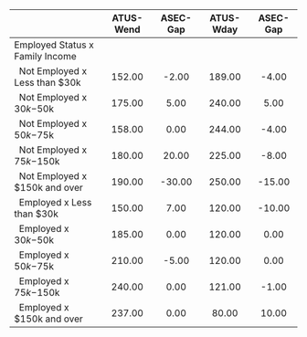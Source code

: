 
|                      |    ATUS-Wend |     ASEC-Gap |    ATUS-Wday |     ASEC-Gap |
| -------------------- | :----------: | :----------: | :----------: | :----------: |
| Employed Status x Family Income |              |              |              |              |
| &nbsp;&nbsp;Not Employed x Less than $30k |       152.00 |        -2.00 |       189.00 |        -4.00 |
| &nbsp;&nbsp;Not Employed x $30k-$50k |       175.00 |         5.00 |       240.00 |         5.00 |
| &nbsp;&nbsp;Not Employed x $50k-$75k |       158.00 |         0.00 |       244.00 |        -4.00 |
| &nbsp;&nbsp;Not Employed x $75k-$150k |       180.00 |        20.00 |       225.00 |        -8.00 |
| &nbsp;&nbsp;Not Employed x $150k and over |       190.00 |       -30.00 |       250.00 |       -15.00 |
| &nbsp;&nbsp;Employed x Less than $30k |       150.00 |         7.00 |       120.00 |       -10.00 |
| &nbsp;&nbsp;Employed x $30k-$50k |       185.00 |         0.00 |       120.00 |         0.00 |
| &nbsp;&nbsp;Employed x $50k-$75k |       210.00 |        -5.00 |       120.00 |         0.00 |
| &nbsp;&nbsp;Employed x $75k-$150k |       240.00 |         0.00 |       121.00 |        -1.00 |
| &nbsp;&nbsp;Employed x $150k and over |       237.00 |         0.00 |        80.00 |        10.00 |

